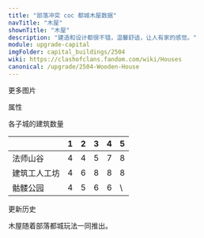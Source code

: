 ```yaml
---
title: "部落冲突 coc 都城木屋数据"
navTitle: "木屋"
shownTitle: "木屋"
description: "建造和设计都很不错，温馨舒适，让人有家的感觉。"
module: upgrade-capital
imgFolder: capital_buildings/2504
wiki: https://clashofclans.fandom.com/wiki/Houses
canonical: /upgrade/2504-Wooden-House
---
```


<UnitInfo :folder="$frontmatter.imgFolder" imgSrc="Wooden_House.png" :imgAlt="$frontmatter.navTitle" :description="$frontmatter.description" :isSmallImg="true" />

<SmallTitle>更多图片</SmallTitle>

<Panel>
    <UnitImgGroup :folder="$frontmatter.imgFolder">
        <UnitImg imgTitle="废墟" imgSrc="Wooden_House_Ruin.png" />
    </UnitImgGroup>
</Panel>

<SmallTitle>属性</SmallTitle>

<UnitProperties>
    <UnitProperty pKey="占地面积" pValue="3×3" />
    <UnitProperty pKey="判定面积" pValue="2×2" :isJudgeSquare="true" />
    <UnitProperty pKey="生命值" pValue="650" />
    <UnitProperty pKey="建造费用" pValue="500" />
    <UnitProperty pKey="摧毁奖励" resourceType="Gold3" pValue="20" />
</UnitProperties>

<SmallTitle>各子城的建筑数量</SmallTitle>

<DistrictTable>

|            |   1   |   2   |   3   |   4   |   5   |
|     ---    |  ---  |  ---  |  ---  |  ---  |  ---  |
|   法师山谷  |   4   |   4   |   5   |   7   |   8   |
| 建筑工人工坊 |   4   |   6  |   8   |   8   |   8   |
|   骷髅公园  |   4   |   5   |   6   |   6   |   \   |

</DistrictTable>

<SmallTitle>更新历史</SmallTitle>

<Timeline>
    <TimelineItem date="2022/05/02">
        <TimelineRow>木屋随着部落都城玩法一同推出。</TimelineRow>
    </TimelineItem>
    <TimelineItem :historyBottom="true" />
</Timeline>